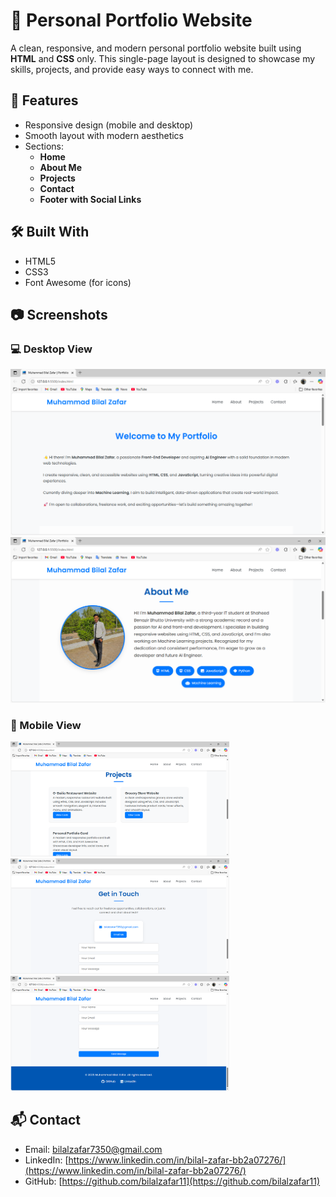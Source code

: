 # 💼 Personal Portfolio Website

A clean, responsive, and modern personal portfolio website built using **HTML** and **CSS** only. This single-page layout is designed to showcase my skills, projects, and provide easy ways to connect with me.

## 🚀 Features

- Responsive design (mobile and desktop)
- Smooth layout with modern aesthetics
- Sections:
  - **Home**
  - **About Me**
  - **Projects**
  - **Contact**
  - **Footer with Social Links**

## 🛠️ Built With

- HTML5
- CSS3
- Font Awesome (for icons)

## 📷 Screenshots

### 💻 Desktop View  
<img src="img1.png" width="700"/>  
<img src="img2.png" width="700"/>

### 📱 Mobile View  
<img src="img3.png" width="350"/>  
<img src="img4.png" width="350"/>  
<img src="img5.png" width="350"/>


## 📬 Contact

- Email: bilalzafar7350@gmail.com  
- LinkedIn: [https://www.linkedin.com/in/bilal-zafar-bb2a07276/](https://www.linkedin.com/in/bilal-zafar-bb2a07276/)  
- GitHub: [https://github.com/bilalzafar11](https://github.com/bilalzafar11)
